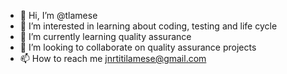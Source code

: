 - 👋 Hi, I’m @tlamese
- 👀 I’m interested in learning about coding, testing and life cycle
- 🌱 I’m currently learning quality assurance
- 💞️ I’m looking to collaborate on quality assurance projects
- 📫 How to reach me jnrtitilamese@gmail.com

<!---
tlamese/tlamese is a ✨ special ✨ repository because its `README.md` (this file) appears on your GitHub profile.
You can click the Preview link to take a look at your changes.
--->
